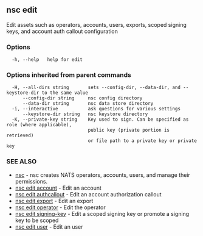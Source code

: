 ## nsc edit

Edit assets such as operators, accounts, users, exports, scoped signing keys, and account auth callout configuration

### Options

```
  -h, --help   help for edit
```

### Options inherited from parent commands

```
  -H, --all-dirs string       sets --config-dir, --data-dir, and --keystore-dir to the same value
      --config-dir string     nsc config directory
      --data-dir string       nsc data store directory
  -i, --interactive           ask questions for various settings
      --keystore-dir string   nsc keystore directory
  -K, --private-key string    Key used to sign. Can be specified as role (where applicable),
                              public key (private portion is retrieved)
                              or file path to a private key or private key 
```

### SEE ALSO

* [nsc](nsc.md)	 - nsc creates NATS operators, accounts, users, and manage their permissions.
* [nsc edit account](nsc_edit_account.md)	 - Edit an account
* [nsc edit authcallout](nsc_edit_authcallout.md)	 - Edit an account authorization callout
* [nsc edit export](nsc_edit_export.md)	 - Edit an export
* [nsc edit operator](nsc_edit_operator.md)	 - Edit the operator
* [nsc edit signing-key](nsc_edit_signing-key.md)	 - Edit a scoped signing key or promote a signing key to be scoped
* [nsc edit user](nsc_edit_user.md)	 - Edit an user

